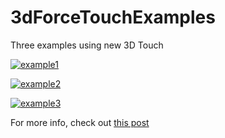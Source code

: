 # 3dForceTouchExamples
Three examples using new 3D Touch

[![example1](http://img.youtube.com/vi/d-hlQISXj8M/0.jpg)](http://www.youtube.com/watch?v=d-hlQISXj8M)

[![example2](http://img.youtube.com/vi/8RcDqH4kfo8/0.jpg)](http://www.youtube.com/watch?v=8RcDqH4kfo8)

[![example3](http://img.youtube.com/vi/LXQ-iSYhHFI/0.jpg)](http://www.youtube.com/watch?v=LXQ-iSYhHFI)

For more info, check out [this post](https://medium.com/@victorbaro/3d-force-touch-beyond-peek-pop-c448edc2b1f5)
